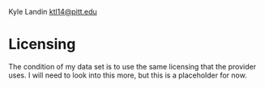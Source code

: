 Kyle Landin ktl14@pitt.edu
# Licensing
The condition of my data set is to use the same licensing that the provider uses. I will need to look into this more, but this is a placeholder for now.
